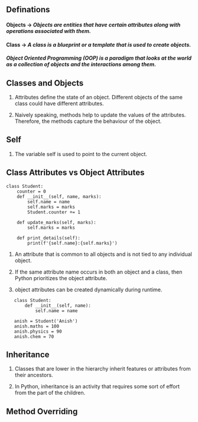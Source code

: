 ## Definations

#### Objects -> *Objects are entities that have certain attributes along with operations associated with them.* 


#### Class -> *A class is a blueprint or a template that is used to create objects.*


#### *Object Oriented Programming (OOP) is a paradigm that looks at the world as a collection of objects and the interactions among them.* 


## Classes and Objects

1. Attributes define the state of an object. Different objects of the same class could have different attributes.

2. Naively speaking, methods help to update the values of the attributes.
   Therefore, the methods capture the behaviour of the object.

## Self

1. The variable self is used to point to the current object.




## Class Attributes vs Object Attributes


```
class Student:
    counter = 0
    def __init__(self, name, marks):
        self.name = name
        self.marks = marks
        Student.counter += 1
           
    def update_marks(self, marks):
        self.marks = marks
        
    def print_details(self):
        print(f'{self.name}:{self.marks}')
  ```


1. An attribute that is common to all objects and is not tied to any individual object. 

2. If the same attribute name occurs in both an object and a class, then Python prioritizes the object attribute.


3. object attributes can be created dynamically during runtime. 

```
   class Student:
       def __init__(self, name):
           self.name = name

   anish = Student('Anish')
   anish.maths = 100
   anish.physics = 90
   anish.chem = 70

```

## Inheritance

1. Classes that are lower in the hierarchy inherit features or attributes from their ancestors.

2. In Python, inheritance is an activity that requires some sort of effort from the part of the children.


## Method Overriding













